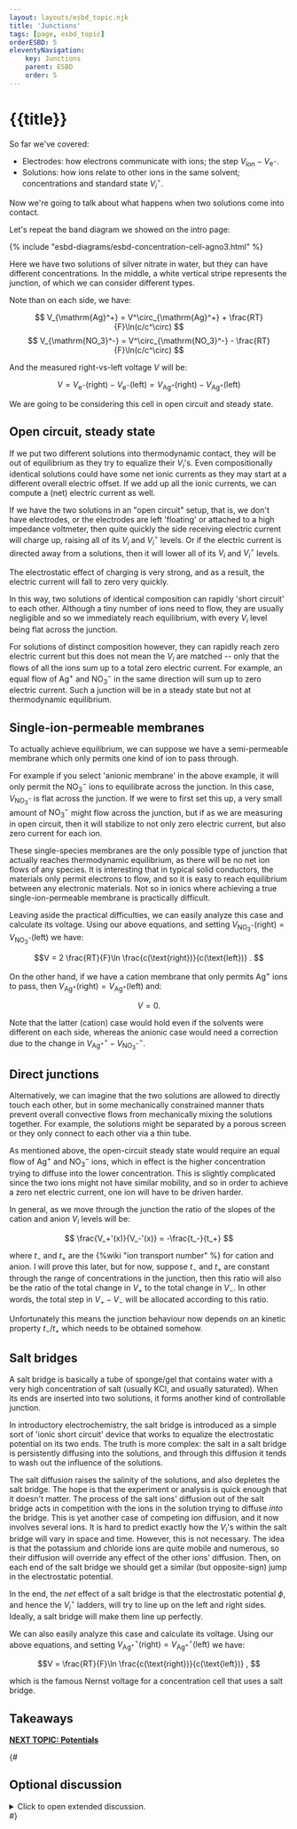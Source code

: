 ```yaml
---
layout: layouts/esbd_topic.njk
title: 'Junctions'
tags: [page, esbd_topic]
orderESBD: 5
eleventyNavigation:
    key: Junctions
    parent: ESBD
    order: 5
---
```


# {{title}}

So far we've covered:

* Electrodes: how electrons communicate with ions; the step $V_{\text{ion}} - V_{\mathrm{e}^-}$.
* Solutions: how ions relate to other ions in the same solvent; concentrations and standard state $V^\circ_i$.

Now we're going to talk about what happens when two solutions come into contact.

Let's repeat the band diagram we showed on the intro page:

{% include "esbd-diagrams/esbd-concentration-cell-agno3.html" %}

Here we have two solutions of silver nitrate in water, but they can have different concentrations. In the middle, a white vertical stripe represents the junction, of which we can consider different types. 

Note than on each side, we have:

$$ V_{\mathrm{Ag}^+} = V^\circ_{\mathrm{Ag}^+} +  \frac{RT}{F}\ln(c/c^\circ) $$
$$ V_{\mathrm{NO_3}^-} = V^\circ_{\mathrm{NO_3}^-} - \frac{RT}{F}\ln(c/c^\circ) $$

And the measured right-vs-left voltage $V$ will be:

$$V = V_{\mathrm{e}^-}(\text{right}) - V_{\mathrm{e}^-}(\text{left}) = V_{\mathrm{Ag}^+}(\text{right}) - V_{\mathrm{Ag}^+}(\text{left}) $$

We are going to be considering this cell in open circuit and steady state.

## Open circuit, steady state

If we put two different solutions into thermodynamic contact, they will be out of equilibrium as they try to equalize their $V_i$'s. Even compositionally identical solutions could have some net ionic currents as they may start at a different overall electric offset. If we add up all the ionic currents, we can compute a (net) electric current as well.

If we have the two solutions in an "open circuit" setup, that is, we don't have electrodes, or the electrodes are left 'floating' or attached to a high impedance voltmeter, then quite quickly the side receiving electric current will charge up, raising all of its $V_i$ and $V^\circ_i$ levels. Or if the electric current is directed away from a solutions, then it will lower all of its $V_i$ and $V^\circ_i$ levels.

The electrostatic effect of charging is very strong, and as a result, the electric current will fall to zero very quickly.

In this way, two solutions of identical composition can rapidly 'short circuit' to each other. Although a tiny number of ions need to flow, they are usually negligible and so we immediately reach equilibrium, with every $V_i$ level being flat across the junction.

For solutions of distinct composition however, they can rapidly reach zero electric current but this does not mean the $V_i$ are matched -- only that the flows of all the ions sum up to a total zero electric current. For example, an equal flow of $\mathrm{Ag}^+$ and $\mathrm{NO_3}^-$ in the same direction will sum up to zero electric current. Such a junction will be in a steady state but not at thermodynamic equilibrium.

## Single-ion-permeable membranes

To actually achieve equilibrium, we can suppose we have a semi-permeable membrane which only permits one kind of ion to pass through.

For example if you select 'anionic membrane' in the above example, it will only permit the $\mathrm{NO_3}^-$ ions to equilibrate across the junction.  In this case, $V_{\mathrm{NO_3}^-}$ is flat across the junction. If we were to first set this up, a very small amount of $\mathrm{NO_3}^-$ might flow across the junction, but if as we are measuring in open circuit, then it will stabilize to not only zero electric current, but also zero current for each ion.

These single-species membranes are the only possible type of junction that actually reaches thermodynamic equilibrium, as there will be no net ion flows of any species. It is interesting that in typical solid conductors, the materials only permit electrons to flow, and so it is easy to reach equilibrium between any electronic materials. Not so in ionics where achieving a true single-ion-permeable membrane is practically difficult.

Leaving aside the practical difficulties, we can easily analyze this case and calculate its voltage. Using our above equations, and setting $V_{\mathrm{NO_3}^-}(\text{right}) = V_{\mathrm{NO_3}^-}(\text{left})$ we have:

$$V = 2 \frac{RT}{F}\ln \frac{c(\text{right})}{c(\text{left})} . $$

On the other hand, if we have a cation membrane that only permits $\mathrm{Ag}^+$ ions to pass, then $V_{\mathrm{Ag}^+}(\text{right}) = V_{\mathrm{Ag}^+}(\text{left})$ and:

$$ V = 0 . $$

Note that the latter (cation) case would hold even if the solvents were different on each side, whereas the anionic case would need a correction due to the change in $V^\circ_{\mathrm{Ag}^+} - V^\circ_{\mathrm{NO_3}^-}$.

## Direct junctions

Alternatively, we can imagine that the two solutions are allowed to directly touch each other, but in some mechanically constrained manner thats prevent overall convective flows from mechanically mixing the solutions together. For example, the solutions might be separated by a porous screen or they only connect to each other via a thin tube.

As mentioned above, the open-circuit steady state would require an equal flow of $\mathrm{Ag}^+$ and $\mathrm{NO_3}^-$ ions, which in effect is the higher concentration trying to diffuse into the lower concentration. This is slightly complicated since the two ions might not have similar mobility, and so in order to achieve a zero net electric current, one ion will have to be driven harder.

In general, as we move through the junction the ratio of the slopes of the cation and anion $V_i$ levels will be:

$$ \frac{V_+'(x)}{V_-'(x)} = -\frac{t_-}{t_+} $$

where $t_-$ and $t_+$ are the {%wiki "ion transport number" %} for cation and anion. I will prove this later, but for now, suppose $t_-$ and $t_+$ are constant through the range of concentrations in the junction, then this ratio will also be the ratio of the total change in $V_+$ to the total change in $V_-$. In other words, the total step in $V_+ - V_-$ will be allocated according to this ratio.

Unfortunately this means the junction behaviour now depends on an kinetic property $t_- / t_+$ which needs to be obtained somehow.

## Salt bridges

A salt bridge is basically a tube of sponge/gel that contains water with a very high concentration of salt (usually $\mathrm{KCl}$, and usually saturated). When its ends are inserted into two solutions, it forms another kind of controllable junction.

In introductory electrochemistry, the salt bridge is introduced as a simple sort of 'ionic short circuit' device that works to equalize the electrostatic potential on its two ends. The truth is more complex: the salt in a salt bridge is persistently diffusing into the solutions, and through this diffusion it tends to wash out the influence of the solutions.

The salt diffusion raises the salinity of the solutions, and also depletes the salt bridge. The hope is that the experiment or analysis  is quick enough that it doesn't matter. The process of the salt ions' diffusion out of the salt bridge acts in competition with the ions in the solution trying to diffuse _into_ the bridge. This is yet another case of competing ion diffusion, and it now involves several ions. It is hard to predict exactly how the $V_i$'s within the salt bridge will vary in space and time. However, this is not necessary. The idea is that the potassium and chloride ions are quite mobile and numerous, so their diffusion will override any effect of the other ions' diffusion. Then, on each end of the salt bridge we should get a similar (but opposite-sign) jump in the electrostatic potential.

In the end, the _net_ effect of a salt bridge is that the electrostatic potential $\phi$, and hence the $V^\circ_i$ ladders, will try to line up on the left and right sides. Ideally, a salt bridge will make them line up perfectly.

We can also easily analyze this case and calculate its voltage. Using our above equations, and setting $V^\circ_{\mathrm{Ag}^+}(\text{right}) = V^\circ_{\mathrm{Ag}^+}(\text{left})$ we have:

$$V = \frac{RT}{F}\ln \frac{c(\text{right})}{c(\text{left})} , $$

which is the famous Nernst voltage for a concentration cell that uses a salt bridge.

## Takeaways


[**NEXT TOPIC: Potentials**](../potentials/)

{#   

## Optional discussion

<details>
<summary>
Click to open extended discussion.
</summary>

</details>
#}
